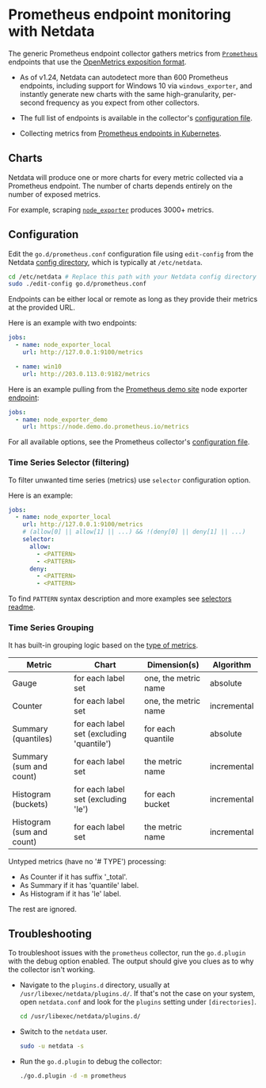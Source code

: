 <!--
title: "Prometheus endpoint monitoring with Netdata"
description: "Monitor the health and performance of 600+ services that support the Prometheus metrics with Netdata's per-second frequency and zero configuration."
custom_edit_url: https://github.com/netdata/go.d.plugin/edit/master/modules/prometheus/README.md
sidebar_label: "Prometheus endpoints"
-->

# Prometheus endpoint monitoring with Netdata

The generic Prometheus endpoint collector gathers metrics from [`Prometheus`](https://prometheus.io/) endpoints that use
the [OpenMetrics exposition format](https://prometheus.io/docs/instrumenting/exposition_formats/).

- As of v1.24, Netdata can autodetect more than 600 Prometheus endpoints, including support for Windows 10 via
  `windows_exporter`, and instantly generate new charts with the same high-granularity, per-second frequency as you
  expect from other collectors.

- The full list of endpoints is available in the
  collector's [configuration file](https://github.com/netdata/go.d.plugin/blob/master/config/go.d/prometheus.conf).

- Collecting metrics
  from [Prometheus endpoints in Kubernetes](https://github.com/netdata/helmchart#prometheus-endpoints).

## Charts

Netdata will produce one or more charts for every metric collected via a Prometheus endpoint. The number of charts
depends entirely on the number of exposed metrics.

For example, scraping [`node_exporter`](https://github.com/prometheus/node_exporter) produces 3000+ metrics.

## Configuration

Edit the `go.d/prometheus.conf` configuration file using `edit-config` from the
Netdata [config directory](https://learn.netdata.cloud/docs/configure/nodes), which is typically at `/etc/netdata`.

```bash
cd /etc/netdata # Replace this path with your Netdata config directory
sudo ./edit-config go.d/prometheus.conf
```

Endpoints can be either local or remote as long as they provide their metrics at the provided URL.

Here is an example with two endpoints:

```yaml
jobs:
  - name: node_exporter_local
    url: http://127.0.0.1:9100/metrics

  - name: win10
    url: http://203.0.113.0:9182/metrics
```

Here is an example pulling from the [Prometheus demo site](https://demo.do.prometheus.io/) node
exporter [endpoint](https://node.demo.do.prometheus.io/metrics):

```yaml
jobs:
  - name: node_exporter_demo
    url: https://node.demo.do.prometheus.io/metrics
```

For all available options, see the Prometheus
collector's [configuration file](https://github.com/netdata/go.d.plugin/blob/master/config/go.d/prometheus.conf).

### Time Series Selector (filtering)

To filter unwanted time series (metrics) use `selector` configuration option.

Here is an example:

```yaml
jobs:
  - name: node_exporter_local
    url: http://127.0.0.1:9100/metrics
    # (allow[0] || allow[1] || ...) && !(deny[0] || deny[1] || ...)
    selector:
      allow:
        - <PATTERN>
        - <PATTERN>
      deny:
        - <PATTERN>
        - <PATTERN>
```

To find `PATTERN` syntax description and more examples
see [selectors readme](https://github.com/netdata/go.d.plugin/tree/master/pkg/prometheus/selector#time-series-selector).

### Time Series Grouping

It has built-in grouping logic based on the [type of metrics](https://prometheus.io/docs/concepts/metric_types/).

| Metric                    | Chart                                     | Dimension(s)         | Algorithm   |
|---------------------------|-------------------------------------------|----------------------|-------------|
| Gauge                     | for each label set                        | one, the metric name | absolute    |
| Counter                   | for each label set                        | one, the metric name | incremental |
| Summary (quantiles)       | for each label set (excluding 'quantile') | for each quantile    | absolute    |
| Summary (sum and count)   | for each label set                        | the metric name      | incremental |
| Histogram (buckets)       | for each label set (excluding 'le')       | for each bucket      | incremental |
| Histogram (sum and count) | for each label set                        | the metric name      | incremental |

Untyped metrics (have no '# TYPE') processing:

- As Counter if it has suffix '_total'.
- As Summary if it has 'quantile' label.
- As Histogram if it has 'le' label.

The rest are ignored.

## Troubleshooting

To troubleshoot issues with the `prometheus` collector, run the `go.d.plugin` with the debug option enabled. The output
should give you clues as to why the collector isn't working.

- Navigate to the `plugins.d` directory, usually at `/usr/libexec/netdata/plugins.d/`. If that's not the case on
  your system, open `netdata.conf` and look for the `plugins` setting under `[directories]`.

  ```bash
  cd /usr/libexec/netdata/plugins.d/
  ```

- Switch to the `netdata` user.

  ```bash
  sudo -u netdata -s
  ```

- Run the `go.d.plugin` to debug the collector:

  ```bash
  ./go.d.plugin -d -m prometheus
  ```
